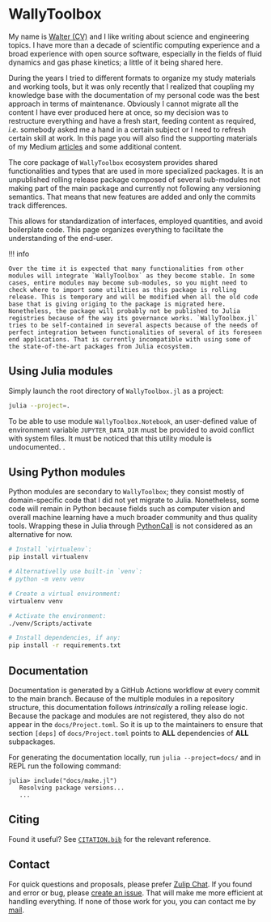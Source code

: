 # WallyToolbox

My name is [Walter (CV)](https://github.com/wallytutor/WallyToolbox.jl/tree/main/data/curriculum/curriculum.pdf) and I like writing about science and engineering topics. I have more than a decade of scientific computing experience and a broad experience with open source software, especially in the fields of fluid dynamics and gas phase kinetics; a little of it being shared here.

During the years I tried to different formats to organize my study materials and working tools, but it was only recently that I realized that coupling my knowledge base with the documentation of my personal code was the best approach in terms of maintenance. Obviously I cannot migrate all the content I have ever produced here at once, so my decision was to restructure everything and have a fresh start, feeding content as required, *i.e.* somebody asked me a hand in a certain subject or I need to refresh certain skill at work. In this page you will also find the supporting materials of my Medium [articles](https://medium.com/@waltermateriais) and some additional content.

The core package of `WallyToolbox` ecosystem provides shared functionalities and types that are used in more specialized packages. It is an unpublished rolling release package composed of several sub-modules not making part of the main package and currently not following any versioning semantics. That means that new features are added and only the commits track differences.

This allows for standardization of interfaces, employed quantities, and avoid boilerplate code. This page organizes everything to facilitate the understanding of the end-user.

!!! info

    Over the time it is expected that many functionalities from other modules will integrate `WallyToolbox` as they become stable. In some cases, entire modules may become sub-modules, so you might need to check where to import some utilities as this package is rolling release. This is temporary and will be modified when all the old code base that is giving origing to the package is migrated here. Nonetheless, the package will probably not be published to Julia registries because of the way its governance works. `WallyToolbox.jl` tries to be self-contained in several aspects because of the needs of perfect integration between functionalities of several of its foreseen end applications. That is currently incompatible with using some of the state-of-the-art packages from Julia ecosystem.

## Using Julia modules

Simply launch the root directory of `WallyToolbox.jl` as a project:

```bash
julia --project=.
```

To be able to use module `WallyToolbox.Notebook`, an user-defined value of environment variable `JUPYTER_DATA_DIR` must be provided to avoid conflict with system files. It must be noticed that this utility module is undocumented. .

## Using Python modules

Python modules are secondary to `WallyToolbox`; they consist mostly of domain-specific code that I did not yet migrate to Julia. Nonetheless, some code will remain in Python because fields such as computer vision and overall machine learning have a much broader community and thus quality tools. Wrapping these in Julia through [PythonCall](https://github.com/JuliaPy/PythonCall.jl) is not considered as an alternative for now. 

```bash
# Install `virtualenv`:
pip install virtualenv

# Alternativelly use built-in `venv`:
# python -m venv venv

# Create a virtual environment:
virtualenv venv

# Activate the environment:
./venv/Scripts/activate

# Install dependencies, if any:
pip install -r requirements.txt
```

## Documentation

Documentation is generated by a GitHub Actions workflow at every commit to the main branch. Because of the multiple modules in a repository structure, this documentation follows *intrinsically* a rolling release logic. Because the package and modules are not registered, they also do not appear in the `docs/Project.toml`. So it is up to the maintainers to ensure that section `[deps]` of `docs/Project.toml` points to **ALL** dependencies of **ALL** subpackages.

For generating the documentation locally, run `julia --project=docs/` and in REPL run the following command:

```repl
julia> include("docs/make.jl")
   Resolving package versions...
   ...
```

## Citing

Found it useful? See [`CITATION.bib`](https://github.com/wallytutor/WallyToolbox.jl/blob/main/CITATION.bib) for the relevant reference.

## Contact

For quick questions and proposals, please prefer [Zulip Chat](https://wallytutor.zulipchat.com). If you found and error or bug, please [create an issue](https://github.com/wallytutor/WallyToolbox.jl/issues). That will make me more efficient at handling everything. If none of those work for you, you can contact me by [mail](mailto:walter.dalmazsilva.manager@gmail.com). 

